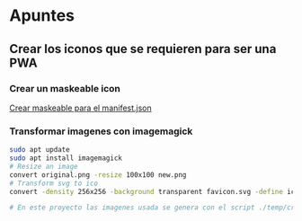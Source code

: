# Apuntes

## Crear los iconos que se requieren para ser una PWA

### Crear un maskeable icon
[Crear maskeable para el manifest.json](https://maskable.app/editor)

### Transformar imagenes con imagemagick
```bash
sudo apt update
sudo apt install imagemagick
# Resize an image
convert original.png -resize 100x100 new.png
# Transform svg to ico
convert -density 256x256 -background transparent favicon.svg -define icon:auto-resize -colors 256 favicon.ico

# En este proyecto las imagenes usada se genera con el script ./temp/create-icons.sh
```